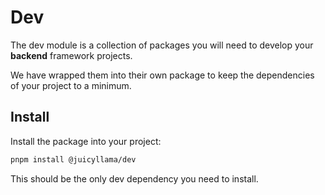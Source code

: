 # Dev

The dev module is a collection of packages you will need to develop your **backend** framework projects.

We have wrapped them into their own package to keep the dependencies of your project to a minimum.

## Install

Install the package into your project:

```bash
pnpm install @juicyllama/dev
```

This should be the only dev dependency you need to install.
